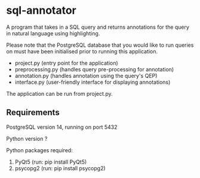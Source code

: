 # sql-annotator
A program that takes in a SQL query and returns annotations for the query in natural language using highlighting.

Please note that the PostgreSQL database that you would like to run queries on must have been initialised prior to running this application.

- project.py (entry point for the application)
- preprocessing.py (handles query pre-processing for annotation)
- annotation.py (handles annotation using the query's QEP)
- interface.py (user-friendly interface for displaying annotations)

The application can be run from project.py. 

## Requirements
PostgreSQL version 14, running on port 5432

Python version ?

Python packages required:
1) PyQt5 (run: pip install PyQt5)
2) psycopg2 (run: pip install psycopg2)